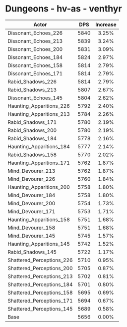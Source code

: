 # Dungeons - hv-as - venthyr
| Actor | DPS | Increase |
|---|:---:|:---:|
|Dissonant_Echoes_226|5840|3.25%|
|Dissonant_Echoes_213|5839|3.24%|
|Dissonant_Echoes_200|5831|3.09%|
|Dissonant_Echoes_184|5824|2.97%|
|Dissonant_Echoes_158|5814|2.79%|
|Dissonant_Echoes_171|5814|2.79%|
|Rabid_Shadows_226|5814|2.79%|
|Rabid_Shadows_213|5807|2.67%|
|Dissonant_Echoes_145|5804|2.62%|
|Haunting_Apparitions_226|5792|2.40%|
|Haunting_Apparitions_213|5784|2.26%|
|Rabid_Shadows_171|5780|2.19%|
|Rabid_Shadows_200|5780|2.19%|
|Rabid_Shadows_184|5778|2.16%|
|Haunting_Apparitions_184|5777|2.14%|
|Rabid_Shadows_158|5770|2.02%|
|Haunting_Apparitions_171|5762|1.87%|
|Mind_Devourer_213|5762|1.87%|
|Mind_Devourer_226|5760|1.84%|
|Haunting_Apparitions_200|5758|1.80%|
|Mind_Devourer_184|5758|1.80%|
|Mind_Devourer_200|5754|1.73%|
|Mind_Devourer_171|5753|1.71%|
|Haunting_Apparitions_158|5751|1.68%|
|Mind_Devourer_158|5751|1.68%|
|Mind_Devourer_145|5745|1.57%|
|Haunting_Apparitions_145|5742|1.52%|
|Rabid_Shadows_145|5722|1.17%|
|Shattered_Perceptions_226|5710|0.95%|
|Shattered_Perceptions_200|5705|0.87%|
|Shattered_Perceptions_213|5702|0.81%|
|Shattered_Perceptions_184|5701|0.80%|
|Shattered_Perceptions_158|5695|0.69%|
|Shattered_Perceptions_171|5694|0.67%|
|Shattered_Perceptions_145|5689|0.58%|
|Base|5656|0.00%|
